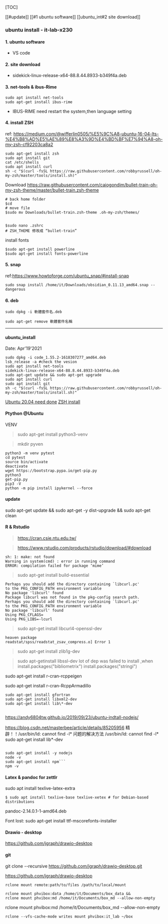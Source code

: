 [TOC]

[[#update]]
[[#1 ubuntu software]]
[[ubuntu_int#2 site download]]
### ubuntu install - it-lab-x230
#### 1. ubuntu software
- VS code

#### 2. site download
- sidekick-linux-release-x64-88.8.44.8933-b349f4a.deb

#### 3. net-tools & ibus-Rime

```
sudo apt install net-tools
sudo apt-get install ibus-rime
```
- IBUS-RIME need restart the system,then language setting 

#### 4. install ZSH 
ref: https://medium.com/@wifferlin0505/%E5%9C%A8-ubuntu-16-04-lts-%E4%B8%AD%E5%AE%89%E8%A3%9D%E4%BD%BF%E7%94%A8-oh-my-zsh-cf92203ca8a2
```
sudo apt-get install zsh
sudo apt install git
cat /etc/shells
sudo apt install curl
sh -c "$(curl -fsSL https://raw.githubusercontent.com/robbyrussell/oh-my-zsh/master/tools/install.sh)"

```
Download 
https://raw.githubusercontent.com/caiogondim/bullet-train-oh-my-zsh-theme/master/bullet-train.zsh-theme

```
# back home folder
$cd
# move file
$sudo mv Downloads/bullet-train.zsh-theme .oh-my-zsh/themes/


$sudo nano .zshrc
# ZSH_THEME 修改成 “bullet-train”

```
install fonts
```
$sudo apt-get install powerline
$sudo apt-get install fonts-powerline
```
#### 5. snap
ref:https://www.howtoforge.com/ubuntu_snap/#install-snap

```
sudo snap install /home/it/Downloads/obsidian_0.11.13_amd64.snap --dangerous
```

#### 6. deb
```
sudo dpkg -i 軟體套件名.deb

sudo apt-get remove 軟體套件名稱
```
-----------
#### ubuntu_install 
Date: Apr'19'2021
```
sudo dpkg -i code_1.55.2-1618307277_amd64.deb
lsb_release -a #check the vesion 
sudo apt install net-tools
sidekick-linux-release-x64-88.8.44.8933-b349f4a.deb
sudo apt-get update && sudo apt-get upgrade
sudo apt install curl
sudo apt install git
sh -c "$(curl -fsSL https://raw.githubusercontent.com/robbyrussell/oh-my-zsh/master/tools/install.sh)"

```

[Ubuntu 20.04 need done](https://tw511.com/a/01/885.html)
[ZSH install](https://medium.com/@wifferlin0505/%E5%9C%A8-ubuntu-16-04-lts-%E4%B8%AD%E5%AE%89%E8%A3%9D%E4%BD%BF%E7%94%A8-oh-my-zsh-cf92203ca8a2)
####  Ptython @Ubuntu
VENV
> sudo apt-get install python3-venv

> mkdir pyven
```
python3 -m venv pytest
cd pytest
source bin/activate
deactivate
wget https://bootstrap.pypa.io/get-pip.py
python3 
get-pip.py
pip3 -V
python -m pip install ipykernel --force    	
````

#### update
sudo apt-get update && sudo apt-get -y dist-upgrade && sudo apt-get clean

#### R & Rstudio
> https://cran.csie.ntu.edu.tw/

> https://www.rstudio.com/products/rstudio/download/#download


```
sh: 1: make: not found
Warning in system(cmd) : error in running command
ERROR: compilation failed for package ‘mime’
```

>sudo apt-get install build-essential

```
Perhaps you should add the directory containing `libcurl.pc'
to the PKG_CONFIG_PATH environment variable
No package 'libcurl' found
Package libcurl was not found in the pkg-config search path.
Perhaps you should add the directory containing `libcurl.pc'
to the PKG_CONFIG_PATH environment variable
No package 'libcurl' found
Using PKG_CFLAGS=
Using PKG_LIBS=-lcurl
```
> sudo apt-get install libcurl4-openssl-dev

```
heaven package
readstat/spss/readstat_zsav_compress.o] Error 1

```

>sudo apt-get install zlib1g-dev

> sudo apt-getinstall libssl-dev 
lot of dep was failed to install ,when install.packages("bibliometrix")
install.packages("stringi")

sudo apt-get install r-cran-rcppeigen

sudo apt-get install r-cran-RcppArmadillo

```
sudo apt-get install gfortran
sudo apt-get install libxml2-dev
sudo apt-get install lib\*-dev


```

https://andy6804tw.github.io/2019/09/23/ubuntu-indtall-nodejs/

https://blog.csdn.net/masterbee/article/details/85205956
精辟！！/usr/bin/ld: cannot find -l\* 问题的解决方法
 /usr/bin/ld: cannot find -l\*
  sudo apt-get install lib\*-dev

```

sudo apt-get install -y nodejs
node -v
sudo apt-get install npm```
npm -v

```

#### Latex & pandoc for zettlr
sudo apt install texlive-latex-extra

```shell
$ sudo apt install texlive-base texlive-xetex # for Debian-based distributions
```

pandoc-2.14.0.1-1-amd64.deb
 
Font lost:
sudo apt-get install ttf-mscorefonts-installer

#### Drawio - desktop
https://github.com/jgraph/drawio-desktop

#### git

git clone --recursive https://github.com/jgraph/drawio-desktop.git

https://github.com/jgraph/drawio-desktop


```
rclone mount remote:path/to/files /path/to/local/mount
```

```
rclone mount phvibox:data /home/it/Documents/box_data &&
rclone mount phvibox:md /home/it/Documents/box_md --allow-non-empty
```

rclone mount phvibox:md /home/it/Documents/box_md --allow-non-empty

```
rclone --vfs-cache-mode writes mount phvibox:it_lab ~/box

```

